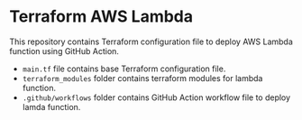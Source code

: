 # Terraform AWS Lambda

This repository contains Terraform configuration file to deploy AWS Lambda function using GitHub Action.

- `main.tf` file contains base Terraform configuration file.
- `terraform_modules` folder contains terraform modules for lambda function.
- `.github/workflows` folder contains GitHub Action workflow file to deploy lamda function.


